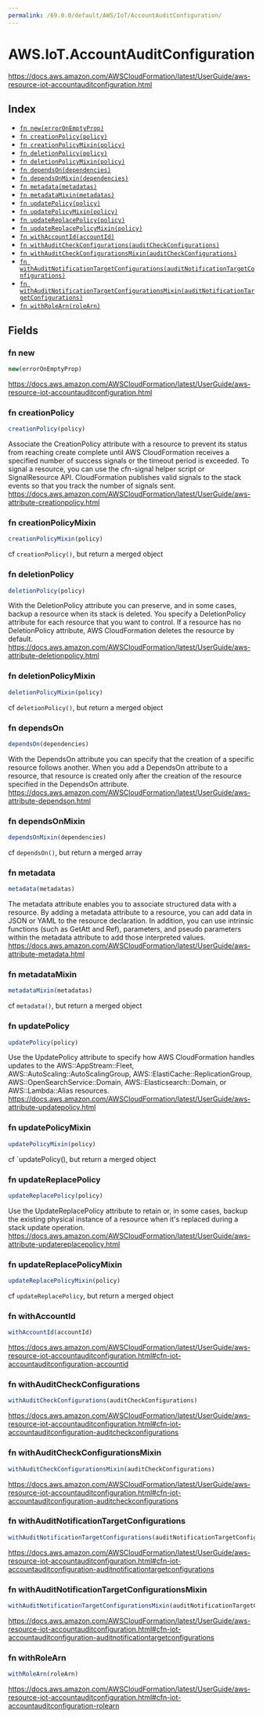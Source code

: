 ```yaml
---
permalink: /69.0.0/default/AWS/IoT/AccountAuditConfiguration/
---
```


# AWS.IoT.AccountAuditConfiguration

https://docs.aws.amazon.com/AWSCloudFormation/latest/UserGuide/aws-resource-iot-accountauditconfiguration.html

## Index

* [`fn new(errorOnEmptyProp)`](#fn-new)
* [`fn creationPolicy(policy)`](#fn-creationpolicy)
* [`fn creationPolicyMixin(policy)`](#fn-creationpolicymixin)
* [`fn deletionPolicy(policy)`](#fn-deletionpolicy)
* [`fn deletionPolicyMixin(policy)`](#fn-deletionpolicymixin)
* [`fn dependsOn(dependencies)`](#fn-dependson)
* [`fn dependsOnMixin(dependencies)`](#fn-dependsonmixin)
* [`fn metadata(metadatas)`](#fn-metadata)
* [`fn metadataMixin(metadatas)`](#fn-metadatamixin)
* [`fn updatePolicy(policy)`](#fn-updatepolicy)
* [`fn updatePolicyMixin(policy)`](#fn-updatepolicymixin)
* [`fn updateReplacePolicy(policy)`](#fn-updatereplacepolicy)
* [`fn updateReplacePolicyMixin(policy)`](#fn-updatereplacepolicymixin)
* [`fn withAccountId(accountId)`](#fn-withaccountid)
* [`fn withAuditCheckConfigurations(auditCheckConfigurations)`](#fn-withauditcheckconfigurations)
* [`fn withAuditCheckConfigurationsMixin(auditCheckConfigurations)`](#fn-withauditcheckconfigurationsmixin)
* [`fn withAuditNotificationTargetConfigurations(auditNotificationTargetConfigurations)`](#fn-withauditnotificationtargetconfigurations)
* [`fn withAuditNotificationTargetConfigurationsMixin(auditNotificationTargetConfigurations)`](#fn-withauditnotificationtargetconfigurationsmixin)
* [`fn withRoleArn(roleArn)`](#fn-withrolearn)

## Fields

### fn new

```ts
new(errorOnEmptyProp)
```

https://docs.aws.amazon.com/AWSCloudFormation/latest/UserGuide/aws-resource-iot-accountauditconfiguration.html

### fn creationPolicy

```ts
creationPolicy(policy)
```

Associate the CreationPolicy attribute with a resource to prevent its status from reaching create complete until AWS CloudFormation receives a specified number of success signals or the timeout period is exceeded. To signal a resource, you can use the cfn-signal helper script or SignalResource API. CloudFormation publishes valid signals to the stack events so that you track the number of signals sent. 
https://docs.aws.amazon.com/AWSCloudFormation/latest/UserGuide/aws-attribute-creationpolicy.html

### fn creationPolicyMixin

```ts
creationPolicyMixin(policy)
```

cf `creationPolicy()`, but return a merged object

### fn deletionPolicy

```ts
deletionPolicy(policy)
```

With the DeletionPolicy attribute you can preserve, and in some cases, backup a resource when its stack is deleted. You specify a DeletionPolicy attribute for each resource that you want to control. If a resource has no DeletionPolicy attribute, AWS CloudFormation deletes the resource by default. 
https://docs.aws.amazon.com/AWSCloudFormation/latest/UserGuide/aws-attribute-deletionpolicy.html

### fn deletionPolicyMixin

```ts
deletionPolicyMixin(policy)
```

cf `deletionPolicy()`, but return a merged object

### fn dependsOn

```ts
dependsOn(dependencies)
```

With the DependsOn attribute you can specify that the creation of a specific resource follows another. When you add a DependsOn attribute to a resource, that resource is created only after the creation of the resource specified in the DependsOn attribute. 
https://docs.aws.amazon.com/AWSCloudFormation/latest/UserGuide/aws-attribute-dependson.html

### fn dependsOnMixin

```ts
dependsOnMixin(dependencies)
```

cf `dependsOn()`, but return a merged array

### fn metadata

```ts
metadata(metadatas)
```

The metadata attribute enables you to associate structured data with a resource. By adding a metadata attribute to a resource, you can add data in JSON or YAML to the resource declaration. In addition, you can use intrinsic functions (such as GetAtt and Ref), parameters, and pseudo parameters within the metadata attribute to add those interpreted values. 
https://docs.aws.amazon.com/AWSCloudFormation/latest/UserGuide/aws-attribute-metadata.html

### fn metadataMixin

```ts
metadataMixin(metadatas)
```

cf `metadata()`, but return a merged object

### fn updatePolicy

```ts
updatePolicy(policy)
```

Use the UpdatePolicy attribute to specify how AWS CloudFormation handles updates to the AWS::AppStream::Fleet, AWS::AutoScaling::AutoScalingGroup, AWS::ElastiCache::ReplicationGroup, AWS::OpenSearchService::Domain, AWS::Elasticsearch::Domain, or AWS::Lambda::Alias resources. 
https://docs.aws.amazon.com/AWSCloudFormation/latest/UserGuide/aws-attribute-updatepolicy.html

### fn updatePolicyMixin

```ts
updatePolicyMixin(policy)
```

cf `updatePolicy(), but return a merged object

### fn updateReplacePolicy

```ts
updateReplacePolicy(policy)
```

Use the UpdateReplacePolicy attribute to retain or, in some cases, backup the existing physical instance of a resource when it's replaced during a stack update operation. 
https://docs.aws.amazon.com/AWSCloudFormation/latest/UserGuide/aws-attribute-updatereplacepolicy.html

### fn updateReplacePolicyMixin

```ts
updateReplacePolicyMixin(policy)
```

cf `updateReplacePolicy`, but return a merged object

### fn withAccountId

```ts
withAccountId(accountId)
```

https://docs.aws.amazon.com/AWSCloudFormation/latest/UserGuide/aws-resource-iot-accountauditconfiguration.html#cfn-iot-accountauditconfiguration-accountid

### fn withAuditCheckConfigurations

```ts
withAuditCheckConfigurations(auditCheckConfigurations)
```

https://docs.aws.amazon.com/AWSCloudFormation/latest/UserGuide/aws-resource-iot-accountauditconfiguration.html#cfn-iot-accountauditconfiguration-auditcheckconfigurations

### fn withAuditCheckConfigurationsMixin

```ts
withAuditCheckConfigurationsMixin(auditCheckConfigurations)
```

https://docs.aws.amazon.com/AWSCloudFormation/latest/UserGuide/aws-resource-iot-accountauditconfiguration.html#cfn-iot-accountauditconfiguration-auditcheckconfigurations

### fn withAuditNotificationTargetConfigurations

```ts
withAuditNotificationTargetConfigurations(auditNotificationTargetConfigurations)
```

https://docs.aws.amazon.com/AWSCloudFormation/latest/UserGuide/aws-resource-iot-accountauditconfiguration.html#cfn-iot-accountauditconfiguration-auditnotificationtargetconfigurations

### fn withAuditNotificationTargetConfigurationsMixin

```ts
withAuditNotificationTargetConfigurationsMixin(auditNotificationTargetConfigurations)
```

https://docs.aws.amazon.com/AWSCloudFormation/latest/UserGuide/aws-resource-iot-accountauditconfiguration.html#cfn-iot-accountauditconfiguration-auditnotificationtargetconfigurations

### fn withRoleArn

```ts
withRoleArn(roleArn)
```

https://docs.aws.amazon.com/AWSCloudFormation/latest/UserGuide/aws-resource-iot-accountauditconfiguration.html#cfn-iot-accountauditconfiguration-rolearn
